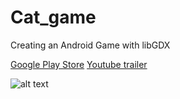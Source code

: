 # Cat_game
Creating an Android Game with libGDX

[Google Play Store](https://play.google.com/store/apps/details?id=com.sandra.game&hl=en)
[Youtube trailer](https://www.youtube.com/watch?v=L1S8Rg2kjgU)

![alt text](http://media2.giphy.com/media/LHZyixOnHwDDy/giphy.gif)
